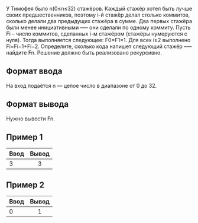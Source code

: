 У Тимофея было n(0≤n≤32) стажёров. Каждый стажёр хотел быть лучше своих предшественников, поэтому i-й стажёр делал столько коммитов, сколько делали два предыдущих стажёра в сумме. Два первых стажёра были менее инициативными —– они сделали по одному коммиту.
Пусть Fi – число коммитов, сделанных i-м стажёром (стажёры нумеруются с нуля). Тогда выполняется следующее: 
F0=F1=1. Для всех i≥2 выполнено Fi=Fi−1+Fi−2.
Определите, сколько кода напишет следующий стажёр –— найдите Fn.
Решение должно быть реализовано рекурсивно.

## Формат ввода
На вход подаётся n — целое число в диапазоне от 0 до 32.

## Формат вывода
Нужно вывести Fn.

## Пример 1
| Ввод                           | Вывод              | 
| -------------------------------|:------------------:|
| 3                              | 3                  | 

## Пример 2
| Ввод                           | Вывод              | 
| -------------------------------|:------------------:|
| 0                              | 1                  |